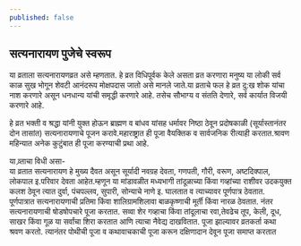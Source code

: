 ```yaml
---
published: false
---
```

## सत्यनारायण पुजेचे स्वरूप

या व्रताला सत्यनारायणव्रत असे म्हणतात. हे व्रत विधिपूर्वक केले असता व्रत करणारा मनुष्य या लोकी सर्व काळ सुख भोगून शेवटी आनंदरूप मोक्षपदास जातो असे मानले जाते.या व्रताचे फल हे व्रत दु:ख शोक यांचा नाश करणारे असून धनधान्य यांची समृद्धी करणारे आहे. तसेच सौभाग्य व संतति देणारे, सर्व कार्यात विजयी करणारे आहे. 

हे व्रत भक्ती व श्रद्धा यांनी युक्त होऊन ब्राह्मण व बांधव यांसह धर्मावर निष्ठा ठेवून प्रदोषकाळी (सूर्यास्तानंतर दोन तासांत) सत्यनारायणाचे पूजन करावे.महाराष्ट्रात ही पूजा वैयक्तिक व सार्वजनिक रीत्याही करतात.श्रावण महिन्यात अनेक कुटुंबात ही पूजा करण्याची प्रथा आहे.

या व्र्ताचा विधी असा-  
या व्रतात सत्यनारायण हे मुख्य दैवत असून सूर्यादी नवग्रह देवता, गणपती, गौरी, वरूण, अष्टदिक्पाल, लोकपाल इ.परिवार देवता आहेत.म्हणून या मांडावळीत मध्यभागी तांदूळाच्या किंवा गव्हांच्या राशीवर उदकयुक्त कलश ठेवून त्यात दुर्वा, पंचपल्लव, सुपारी, सोन्याचे नाणे इ. घालतात व त्याच्यावर पूर्णपात्र ठेवतात. पूर्णपात्रात सत्यनारायणाची प्रतिमा किंवा शालिग्रामशिलावा बाळकृष्णाची मूर्ती किंवा नारळ ठेवतात. नंतर सत्यनारायणाची षोडषोपचारे पूजा करतात. सव्वा शेर गव्हाचा किंवा तांदूलाचा रवा,तेवढेच तूप, केली, दूध, साखर किंवा गूळ या सर्वांचा शिरा करतात आणि त्याचा नैवेद्य दाखवितात. पूजा झाल्यावर व्रतकर्ता कथा श्रवण करतो. त्यानंतर पोथीची पूजा व कथावाचकाची पूजा करून दक्षिणादान देवून पूजा समाप्त करतात

